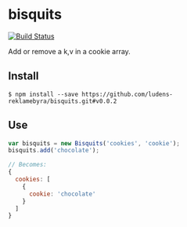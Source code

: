 # bisquits
[![Build Status](https://travis-ci.org/ludens-reklamebyra/bisquits.svg?branch=master)](https://travis-ci.org/ludens-reklamebyra/bisquits)

Add or remove a k,v in a cookie array.
## Install
```
$ npm install --save https://github.com/ludens-reklamebyra/bisquits.git#v0.0.2
```
## Use
```javascript
var bisquits = new Bisquits('cookies', 'cookie');
bisquits.add('chocolate');

// Becomes:
{
  cookies: [
    {
      cookie: 'chocolate'
    }
  ]
}
```
